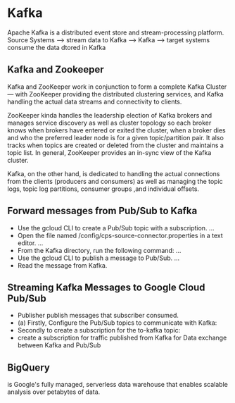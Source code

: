 # Kafka
Apache Kafka is a distributed event store and stream-processing platform.
Source Systems --> stream data to Kafka --> Kafka --> target systems consume the data dtored in Kafka

## Kafka and Zookeeper
Kafka and ZooKeeper work in conjunction to form a complete Kafka Cluster ⁠— with ZooKeeper providing 
the distributed clustering services, and Kafka handling the actual data streams and connectivity to clients.  

ZooKeeper kinda handles the leadership election of Kafka brokers and manages service discovery as well as 
cluster topology so each broker knows when brokers have entered or exited the cluster, when a broker dies 
and who the preferred leader node is for a given topic/partition pair. 
It also tracks when topics are created or deleted from the cluster and maintains a topic list. 
In general, ZooKeeper provides an in-sync view of the Kafka cluster.  

Kafka, on the other hand, is dedicated to handling the actual connections from the clients (producers and consumers) 
as well as managing the topic logs, topic log partitions, consumer groups ,and individual offsets.

## Forward messages from Pub/Sub to Kafka
- Use the gcloud CLI to create a Pub/Sub topic with a subscription. ...
- Open the file named /config/cps-source-connector.properties in a text editor. ...
- From the Kafka directory, run the following command: ...
- Use the gcloud CLI to publish a message to Pub/Sub. ...
- Read the message from Kafka.

## Streaming Kafka Messages to Google Cloud Pub/Sub
- Publisher publish messages that subscriber consumed.
- (a) Firstly, Configure the Pub/Sub topics to communicate with Kafka:
- Secondly to create a subscription for the to-kafka topic:
-  create a subscription for traffic published from Kafka for Data exchange between Kafka and Pub/Sub

## BigQuery 
is Google's fully managed, serverless data warehouse that enables scalable analysis over petabytes of data.
